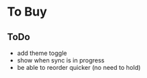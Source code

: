 # To Buy

## ToDo

- add theme toggle
- show when sync is in progress
- be able to reorder quicker (no need to hold)